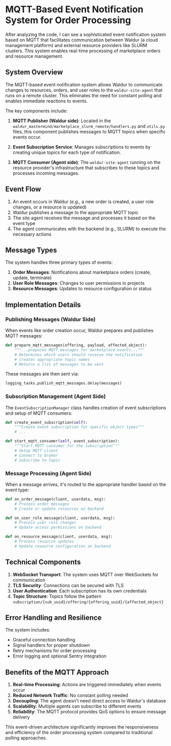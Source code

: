 # MQTT-Based Event Notification System for Order Processing

After analyzing the code, I can see a sophisticated event notification system based on MQTT that facilitates communication between Waldur (a cloud management platform) and external resource providers like SLURM clusters. This system enables real-time processing of marketplace orders and resource management.

## System Overview

The MQTT-based event notification system allows Waldur to communicate changes to resources, orders, and user roles to the `waldur-site-agent` that runs on a remote cluster. This eliminates the need for constant polling and enables immediate reactions to events.

The key components include:

1. **MQTT Publisher (Waldur side)**: Located in the `waldur_mastermind/marketplace_slurm_remote/handlers.py` and `utils.py` files, this component publishes messages to MQTT topics when specific events occur.

2. **Event Subscription Service**: Manages subscriptions to events by creating unique topics for each type of notification.

3. **MQTT Consumer (Agent side)**: The `waldur-site-agent` running on the resource provider's infrastructure that subscribes to these topics and processes incoming messages.

## Event Flow

1. An event occurs in Waldur (e.g., a new order is created, a user role changes, or a resource is updated)
2. Waldur publishes a message to the appropriate MQTT topic
3. The site agent receives the message and processes it based on the event type
4. The agent communicates with the backend (e.g., SLURM) to execute the necessary actions

## Message Types

The system handles three primary types of events:

1. **Order Messages**: Notifications about marketplace orders (create, update, terminate)
2. **User Role Messages**: Changes to user permissions in projects
3. **Resource Messages**: Updates to resource configuration or status

## Implementation Details

### Publishing Messages (Waldur Side)

When events like order creation occur, Waldur prepares and publishes MQTT messages:

```python
def prepare_mqtt_messages(offering, payload, affected_object):
    """...prepares MQTT messages for marketplace events..."""
    # Determines which users should receive the notification
    # Creates appropriate topic names
    # Returns a list of messages to be sent
```

These messages are then sent via:

```python
logging_tasks.publish_mqtt_messages.delay(messages)
```

### Subscription Management (Agent Side)

The `EventSubscriptionManager` class handles creation of event subscriptions and setup of MQTT consumers:

```python
def create_event_subscription(self):
    """Create event subscription for specific object types"""
    # ...
```

```python
def start_mqtt_consumer(self, event_subscription):
    """Start MQTT consumer for the subscription"""
    # Setup MQTT client
    # Connect to broker
    # Subscribe to topic
```

### Message Processing (Agent Side)

When a message arrives, it's routed to the appropriate handler based on the event type:

```python
def on_order_message(client, userdata, msg):
    # Process order messages
    # Create or update resources on backend
```

```python
def on_user_role_message(client, userdata, msg):
    # Process user role changes
    # Update access permissions on backend
```

```python
def on_resource_message(client, userdata, msg):
    # Process resource updates
    # Update resource configuration on backend
```

## Technical Components

1. **WebSocket Transport**: The system uses MQTT over WebSockets for communication
2. **TLS Security**: Connections can be secured with TLS
3. **User Authentication**: Each subscription has its own credentials
4. **Topic Structure**: Topics follow the pattern `subscription/{sub_uuid}/offering/{offering_uuid}/{affected_object}`

## Error Handling and Resilience

The system includes:
- Graceful connection handling
- Signal handlers for proper shutdown
- Retry mechanisms for order processing
- Error logging and optional Sentry integration

## Benefits of the MQTT Approach

1. **Real-time Processing**: Actions are triggered immediately when events occur
2. **Reduced Network Traffic**: No constant polling needed
3. **Decoupling**: The agent doesn't need direct access to Waldur's database
4. **Scalability**: Multiple agents can subscribe to different events
5. **Reliability**: The MQTT protocol provides QoS options to ensure message delivery

This event-driven architecture significantly improves the responsiveness and efficiency of the order processing system compared to traditional polling approaches.